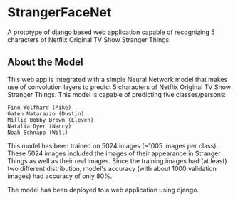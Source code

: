 # StrangerFaceNet
A prototype of django based web application capable of recognizing 5 characters of Netflix Original TV Show Stranger Things.

## About the Model
This web app is integrated with a simple Neural Network model that makes use of convolution layers to predict 5 characters of Netflix Original TV Show Stranger Things. This model is capable of predicting five classes/persons:

    Finn Wolfhard (Mike)
    Gaten Matarazzo (Dustin)
    Millie Bobby Brown (Eleven)
    Natalia Dyer (Nancy)
    Noah Schnapp (Will)

This model has been trained on 5024 images (~1005 images per class). These 5024 images included the images of their appearance in Stranger Things as well as their real images. Since the training images had (at least) two different distribution, model's accuracy (with about 1000 validation images) had accuracy of only 80%.

The model has been deployed to a web application using django.
